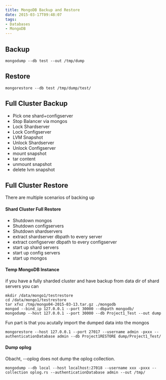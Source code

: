 ```yaml
---
title: MongoDB Backup and Restore
date: 2015-03-17T09:48:07
tags:
- Databases
- MongoDB
---
```



## Backup

    mongodump --db test --out /tmp/dump

## Restore

    mongorestore --db test /tmp/dump/test/


## Full Cluster Backup

* Pick one shard+configserver
* Stop Balancer via mongos
* Lock Shardserver
* Lock Configserver
* LVM Snapshot
* Unlock Shardserver
* Unlock Configserver
* mount snapshot
* tar content
* unmount snapshot
* delete lvm snapshot

## Full Cluster Restore

There are multiple scenarios of backing up

#### Shard Cluster Full Restore

* Shutdown mongos
* Shutdown configservers
* Shutdown shardservers
* extract shardserver dbpath to every server
* extract configserver dbpath to every configserver
* start up shard servers
* start up config servers
* start up mongos

#### Temp MongoDB Instance

if you have a fully sharded cluster and have backup from data dir of shard
servers you can

    mkdir /data/mongo1/testrestore
    cd /data/mongo1/testrestore
    tar xfvz /tmp/mongo04-2015-03-13.tar.gz ./mongodb
    mongod --bind_ip 127.0.0.1 --port 30000 --dbpath mongodb/
    mongodump --host 127.0.0.1 --port 30000 --db Project1_Test --out dump

Fun part is that you acutally import the dumped data into the mongos

    mongorestore --host 127.0.0.1 --port 27017 --username admin -pxxx --authenticationDatabase admin --db Project1RESTORE dump/Project1_Test/

#### Dump oplog

Obacht, --oplog does not dump the oplog collection.

    mongodump --db local --host localhost:27018 --username xxx -pxxx --collection oplog.rs --authenticationDatabase admin --out /tmp/

